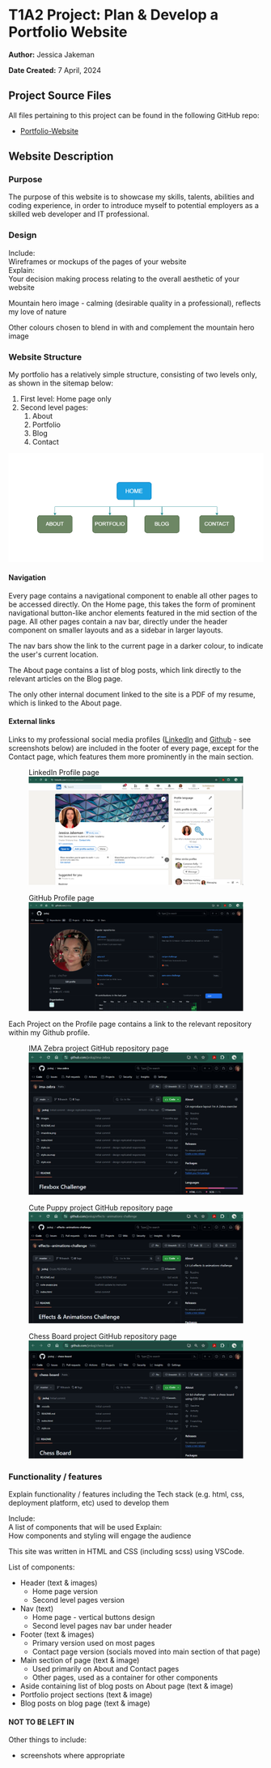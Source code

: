 # T1A2 Project:  Plan & Develop a Portfolio Website

**Author:** Jessica Jakeman

**Date Created:** 7 April, 2024

## Project Source Files

All files pertaining to this project can be found in the following GitHub repo:

- [Portfolio-Website](https://github.com/jeskaj/Portfolio-Website)

## Website Description

### Purpose

The purpose of this website is to showcase my skills, talents, abilities and coding experience, in order to introduce myself to potential employers as a skilled web developer and IT professional.

### Design

Include:  
Wireframes or mockups of the pages of your website  
Explain:  
Your decision making process relating to the overall aesthetic of your website

Mountain hero image - calming (desirable quality in a professional), reflects my love of nature

Other colours chosen to blend in with and complement the mountain hero image

### Website Structure

My portfolio has a relatively simple structure, consisting of two levels only, as shown in the sitemap below:

1. First level: Home page only
2. Second level pages:
    1. About
    2. Portfolio
    3. Blog
    4. Contact

![Sitemap](docs/sitemap.png)

#### Navigation

Every page contains a navigational component to enable all other pages to be accessed directly.  On the Home page, this takes the form of prominent navigational button-like anchor elements featured in the mid section of the page.  All other pages contain a nav bar, directly under the header component on smaller layouts and as a sidebar in larger layouts.

The nav bars show the link to the current page in a darker colour, to indicate the user's current location.

The About page contains a list of blog posts, which link directly to the relevant articles on the Blog page.

The only other internal document linked to the site is a PDF of my resume, which is linked to the About page.

#### External links

Links to my professional social media profiles ([LinkedIn](https://www.linkedin.com/in/jessica-jakeman/) and [Github](https://github.com/jeskaj) - see screenshots below) are included in the footer of every page, except for the Contact page, which features them more prominently in the main section.

<figure>
    <figcaption>LinkedIn Profile page</figcaption>
    <img src="docs/linkedin-profile.png" alt="LinkedIn Profile">
</figure>

<figure>
    <figcaption>GitHub Profile page</figcaption>
    <img src="docs/github-profile.png" alt="GitHub Profile">
</figure>

Each Project on the Profile page contains a link to the relevant repository within my Github profile.

<figure>
    <figcaption>IMA Zebra project GitHub repository page</figcaption>
    <img src="docs/github-ima-zebra.png" alt="IMA Zebra project GitHub repository">
</figure>

<figure>
    <figcaption>Cute Puppy project GitHub repository page</figcaption>
    <img src="docs/github-effects--animations-challenge.png" alt="Cute Puppy project GitHub repository">
</figure>

<figure>
    <figcaption>Chess Board project GitHub repository page</figcaption>
    <img src="docs/github-chess-board.png" alt="Chess Board project GitHub repository">
</figure>

### Functionality / features

Explain functionality / features including the Tech stack (e.g. html, css, deployment platform, etc) used to develop them

Include:  
A list of components that will be used
Explain:  
How components and styling will engage the audience

This site was written in HTML and CSS (including scss) using VSCode.

List of components:

- Header (text & images)
  - Home page version
  - Second level pages version
- Nav (text)
  - Home page - vertical buttons design
  - Second level pages nav bar under header
- Footer (text & images)
  - Primary version used on most pages
  - Contact page version (socials moved into main section of that page)
- Main section of page (text & image)
  - Used primarily on About and Contact pages
  - Other pages, used as a container for other components
- Aside containing list of blog posts on About page (text & image)
- Portfolio project sections (text & image)
- Blog posts on blog page (text & image)

#### NOT TO BE LEFT IN

Other things to include:

- screenshots where appropriate

